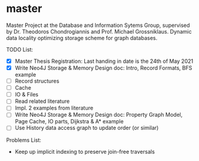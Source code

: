 # master
Master Project at the Database and Information Sytems Group, supervised by Dr. Theodoros Chondrogiannis and Prof. Michael Grossniklaus. Dynamic data locality optimizing storage scheme for graph databases.  

TODO List:
- [x] Master Thesis Registration: Last handing in date is the 24th of May 2021  
- [x] Write Neo4J Storage & Memory Design doc: Intro, Record Formats, BFS example   
- [ ] Record structures
- [ ] Cache  
- [ ] IO & Files
- [ ] Read related literature  
- [ ] Impl. 2 examples from literature  
- [ ] Write Neo4J Storage & Memory Design doc: Property Graph Model, Page Cache, IO parts, Dijkstra & A* example   
- [ ] Use History data access graph to update order (or similar)  

Problems List:  
- Keep up implicit indexing to preserve join-free traversals  
